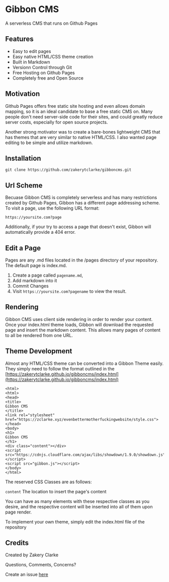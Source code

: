 # Gibbon CMS
A serverless CMS that runs on Github Pages

## Features
- Easy to edit pages
- Easy native HTML/CSS theme creation
- Built in Markdown
- Versionn Control through Git
- Free Hosting on Github Pages
- Completely free and Open Source

## Motivation
Github Pages offers free static site hosting and even allows domain mapping, so it is an ideal candidate to base a free static CMS on. Many people don't need server-side code for their sites, and could greatly reduce server costs, especially for open source projects.

Another strong motivator was to create a bare-bones lightweight CMS that has themes that are very similar to native HTML/CSS. I also wanted page editing to be simple and utilize markdown.

## Installation

`git clone https://github.com/zakerytclarke/gibboncms.git`


## Url Scheme

Becuase Gibbon CMS is completely serverless and has many restrictions created by Github Pages, Gibbon has a different page addressing scheme. To visit a page, use the following URL format:

`https://yoursite.com?page`

Additionally, if your try to access a page that doesn't exist, Gibbon will automatically provide a 404 error.

## Edit a Page
Pages are any .md files located in the /pages directory of your repository. The default page is index.md.

1. Create a page called `pagename.md`,
2. Add markdown into it
3. Commit Changes
4. Visit `https://yoursite.com?pagename` to view the result.


## Rendering
Gibbon CMS uses client side rendering in order to render your content. Once your index.html theme loads, Gibbon will download the requested page and insert the markdown content. This allows many pages of content to all be rendered from one URL.

## Theme Development

Almost any HTML/CSS theme can be converted into a Gibbon Theme easily. They simply need to follow the format outlined in the [https://zakerytclarke.github.io/gibboncms/index.html](https://zakerytclarke.github.io/gibboncms/index.html)

```
<html>
<html>
<head>
<title>
Gibbon CMS
</title>
<link rel="stylesheet" href="https://zclarke.xyz/evenbettermotherfuckingwebsite/style.css">
</head>
<body>
<h1>
Gibbon CMS
</h1>
<div class="content"></div>
<script src="https://cdnjs.cloudflare.com/ajax/libs/showdown/1.9.0/showdown.js"></script>
<script src="gibbon.js"></script>
</body>
</html>

```

The reserved CSS Classes are as follows:

`content`        The location to insert the page's content

You can have as many elements with these respective classes as you desire, and the respective content will be inserted into all of them upon page render.

To implement your own theme, simply edit the index.html file of the repository



## Credits

Created by Zakery Clarke

Questions, Comments, Concerns?

Create an issue [here](https://github.com/zakerytclarke/gibboncms/issues)
